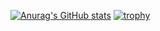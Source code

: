 [![Anurag's GitHub stats](https://github-readme-stats.vercel.app/api?username=ryohei0419)](https://github.com/anuraghazra/github-readme-stats)
[![trophy](https://github-profile-trophy.vercel.app/?username=r)](https://github.com/ryo-ma/github-profile-trophy)
